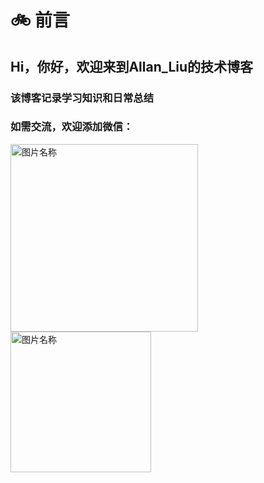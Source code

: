 # 🚲  前言 

## Hi，你好，欢迎来到Allan_Liu的技术博客

### 该博客记录学习知识和日常总结

### 如需交流，欢迎添加微信：

<img src="https://i.loli.net/2020/03/12/nidra3ToKxeEhWY.jpg" width = "300" height = auto alt="图片名称" align=center />

<img src="https://i.loli.net/2020/03/12/2lrapVJ6qtUYBoS.jpg" width = "225" height = auto alt="图片名称" align=center />

